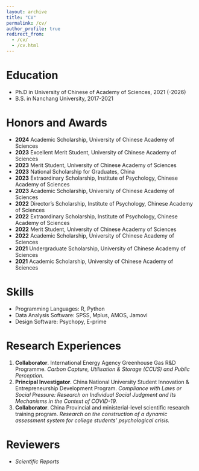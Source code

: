 ```yaml
---
layout: archive
title: "CV"
permalink: /cv/
author_profile: true
redirect_from:
  - /cv/
  - /cv.html
---
```


<span class="small-text">Education</span>
======
* Ph.D in University of Chinese of Academy of Sciences, 2021 (-2026)
* B.S. in Nanchang University, 2017-2021

<span class="small-text">Honors and Awards</span>
======
* **2024** Academic Scholarship, University of Chinese Academy of Sciences
* **2023** Excellent Merit Student, University of Chinese Academy of Sciences
* **2023** Merit Student, University of Chinese Academy of Sciences 
* **2023** National Scholarship for Graduates, China 
* **2023** Extraordinary Scholarship, Institute of  Psychology, Chinese Academy of Sciences
* **2023** Academic Scholarship, University of Chinese Academy of Sciences
* **2022** Director’s Scholarship, Institute of  Psychology, Chinese Academy of Sciences
* **2022** Extraordinary Scholarship, Institute of  Psychology, Chinese Academy of Sciences
* **2022** Merit Student, University of Chinese Academy of Sciences 
* **2022** Academic Scholarship, University of Chinese Academy of Sciences
* **2021** Undergraduate Scholarship, University of Chinese Academy of Sciences
* **2021** Academic Scholarship, University of Chinese Academy of Sciences
  
<span class="small-text">Skills</span>
======
* Programming Languages: R, Python
* Data Analysis Software: SPSS, Mplus, AMOS, Jamovi
* Design Software: Psychopy, E-prime
  
<span class="small-text">Research Experiences</span>
======
  1. **Collaborator**. International Energy Agency Greenhouse Gas R&D Programme. _Carbon Capture, Utilisation & Storage (CCUS) and Public Perception._
  2. **Principal Investigator**. China National University Student Innovation & Entrepreneurship Development Program. _Compliance with Laws or Social Pressure: Research on Individual Social Judgment and Its Mechanisms in the Context of COVID-19._
  3. **Collaborator**. China Provincial and ministerial-level scientific research training program. _Research on the construction of a dynamic assessment system for college students’ psychological crisis._
  
<span class="small-text">Reviewers</span>
======
* _Scientific Reports_
  
